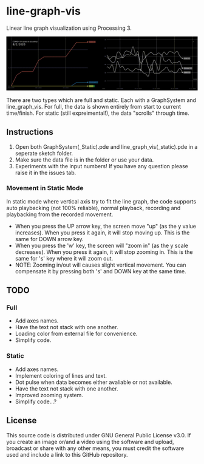 # line-graph-vis

Linear line graph visualization using Processing 3.

![Preview of line-graph-vis](lv-preview.gif "Preview of line-graph-vis(-static)")

There are two types which are full and static. Each with a GraphSystem and line_graph_vis. For full, the data is shown entirely from start to current time/finish. For static (still expreimental!), the data "scrolls" through time.

## Instructions
1. Open both GraphSystem(_Static).pde and line_graph_vis(_static).pde in a seperate sketch folder.
2. Make sure the data file is in the folder or use your data.
3. Experiments with the input numbers! If you have any question please raise it in the issues tab.

### Movement in Static Mode
In static mode where vertical axis try to fit the line graph, the code supports auto playbacking (not 100% reliable), normal playback, recording and playbacking from the recorded movement.

* When you press the UP arrow key, the screen move "up" (as the y value increases). When you press it again, it will stop moving up. This is the same for DOWN arrow key.
* When you press the 'w' key, the screen will "zoom in" (as the y scale decreases). When you press it again, it will stop zooming in. This is the same for 's' key where it will zoom out.
* NOTE: Zooming in/out will causes slight vertical movement. You can compensate it by pressing both 's' and DOWN key at the same time.

## TODO

### Full
* Add axes names.
* Have the text not stack with one another.
* Loading color from external file for convenience.
* Simplify code.

### Static
* Add axes names.
* Implement coloring of lines and text.
* Dot pulse when data becomes either avaliable or not available.
* Have the text not stack with one another.
* Improved zooming system.
* Simplify code...?

## License
This source code is distributed under GNU General Public License v3.0. If you create an image or/and a video using the software and upload, broadcast or share with any other means, you must credit the software used and include a link to this GitHub repository.
